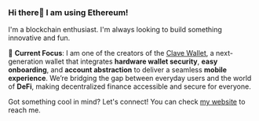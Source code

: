 ### Hi there👋 I am using Ethereum!

I'm a blockchain enthusiast. I'm always looking to build something innovative and fun.

🚀 **Current Focus**: I am one of the creators of the [Clave Wallet](https://getclave.io), a next-generation wallet that integrates **hardware wallet security**, **easy onboarding**, and **account abstraction** to deliver a seamless **mobile experience**. We’re bridging the gap between everyday users and the world of **DeFi**, making decentralized finance accessible and secure for everyone.

Got something cool in mind? Let's connect! You can check [my website](https://aalimsah.in) to reach me.
